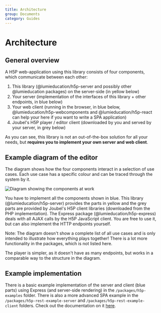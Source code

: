 ```yaml
---
title: Architecture
group: Documents
category: Guides
---
```

# Architecture

## General overview

A H5P web-application using this library consists of four components, which
communicate between each other:

1. This library (@lumieducation/h5p-server and possibly other @lumieducation packages) on the server-side (in yellow below)
2. Your server (implementation of the interfaces of this library + other endpoints, in blue below)
3. Your web client (running in the browser, in blue below, @lumieducation/h5p-webcomponents and @lumieducation/h5p-react can help your here if you want to write a SPA application)
4. Joubel's H5P player / editor client (downloaded by you and served by your server, in grey below)

As you can see, this library is not an out-of-the-box solution for all your
needs, but **requires you to implement your own server and web client**.

## Example diagram of the editor

The diagram shows how the four components interact in a selection of use cases.
Each use case has a specific colour and can be traced through the system by it.

![Diagram showing the components at work](editor-architecture.svg)

You have to implement all the components shown in blue. This library
(@lumieducation/h5p-server) provides the parts in yellow and the grey parts are
provided by Joubel's H5P client libraries (downloaded from the PHP
implementation). The Express package (@lumieducation/h5p-express) deals with all
AJAX calls by the H5P JavaScript client. You are free to use it, but can also
implement the HTTP endpoints yourself.

Note: The diagram doesn't show a complete list of all use cases and is only
intended to illustrate how everything plays together! There is a lot more
functionality in the packages, which is not listed here.

The player is simpler, as it doesn't have as many endpoints, but works in a
comparable way to the structure in the diagram.

## Example implementation

There is a basic example implementation of the server and client (blue parts)
using Express (and server-side rendering) in the `/packages/h5p-examples`
folder. There is also a more advanced SPA example in the
`/packages/h5p-rest-example-server` and `/packages/h5p-rest-example-client`
folders. Check out the documentation on it
[here](../examples/rest/README.md).
